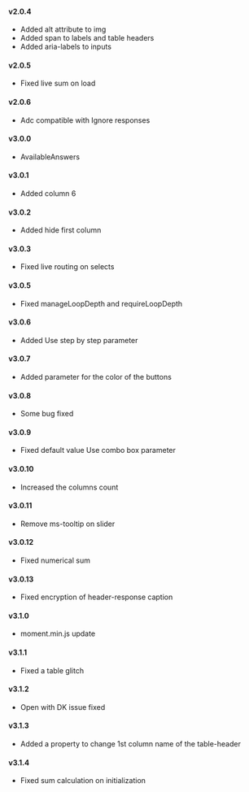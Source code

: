 #### v2.0.4 
- Added alt attribute to img
- Added span to labels and table headers
- Added aria-labels to inputs
#### v2.0.5 
- Fixed live sum on load
#### v2.0.6 
- Adc compatible with Ignore responses
#### v3.0.0 
- AvailableAnswers
#### v3.0.1 
- Added column 6
#### v3.0.2 
- Added hide first column
#### v3.0.3 
- Fixed live routing on selects
#### v3.0.5 
- Fixed manageLoopDepth and requireLoopDepth
#### v3.0.6 
- Added Use step by step parameter
#### v3.0.7 
- Added parameter for the color of the buttons
#### v3.0.8 
- Some bug fixed
#### v3.0.9 
- Fixed default value Use combo box parameter
#### v3.0.10 
- Increased the columns count
#### v3.0.11 
- Remove ms-tooltip on slider
#### v3.0.12 
- Fixed numerical sum
#### v3.0.13 
- Fixed encryption of header-response caption
#### v3.1.0 
- moment.min.js update
#### v3.1.1 
- Fixed a table glitch
#### v3.1.2 
- Open with DK issue fixed
#### v3.1.3
- Added a property to change 1st column name of the table-header
#### v3.1.4
- Fixed sum calculation on initialization
